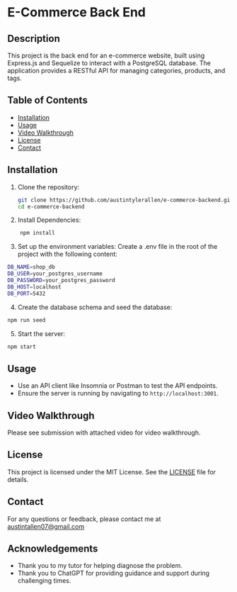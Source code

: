 # E-Commerce Back End

## Description

This project is the back end for an e-commerce website, built using Express.js and Sequelize to interact with a PostgreSQL database. The application provides a RESTful API for managing categories, products, and tags.

## Table of Contents

- [Installation](#installation)
- [Usage](#usage)
- [Video Walkthrough](#video-walkthrough)
- [License](#license)
- [Contact](#contact)

## Installation

1. Clone the repository:
   ```bash
   git clone https://github.com/austintylerallen/e-commerce-backend.git
   cd e-commerce-backend
   ```
2. Install Dependencies:
```bash
    npm install
```
3. Set up the environment variables:
Create a .env file in the root of the project with the following content:
```bash
DB_NAME=shop_db
DB_USER=your_postgres_username
DB_PASSWORD=your_postgres_password
DB_HOST=localhost
DB_PORT=5432
```

4. Create the database schema and seed the database:

```bash
npm run seed
```
5. Start the server:

```bash
npm start
```

## Usage

- Use an API client like Insomnia or Postman to test the API endpoints.
- Ensure the server is running by navigating to `http://localhost:3001`.


## Video Walkthrough

Please see submission with attached video for video walkthrough.

## License

This project is licensed under the MIT License. See the [LICENSE](./LICENSE) file for details.

## Contact

For any questions or feedback, please contact me at austintallen07@gmail.com

## Acknowledgements

- Thank you to my tutor for helping diagnose the problem.
- Thank you to ChatGPT for providing guidance and support during challenging times.
